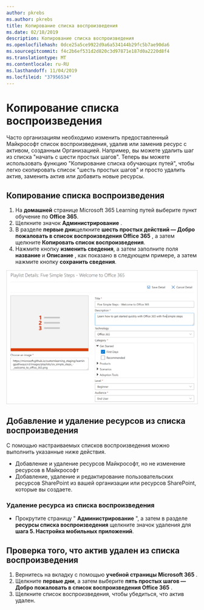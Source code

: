 ```yaml
---
author: pkrebs
ms.author: pkrebs
title: Копирование списка воспроизведения
ms.date: 02/18/2019
description: Копирование списка воспроизведения
ms.openlocfilehash: 0dce25a5ce9922d9a6a534144b29fc5b7ae90da6
ms.sourcegitcommit: f4c2b6ef531d2d820c3d97871e187d0a2220d8f4
ms.translationtype: MT
ms.contentlocale: ru-RU
ms.lasthandoff: 11/04/2019
ms.locfileid: "37956534"
---
```

# <a name="copy-a-playlist"></a>Копирование списка воспроизведения
Часто организациям необходимо изменить предоставленный Майкрософт список воспроизведения, удалив или заменив ресурс с активом, созданным Организацией. Например, вы можете удалить шаг из списка "начать с шести простых шагов". Теперь вы можете использовать функцию "Копирование списка обучающих путей", чтобы легко скопировать список "шесть простых шагов" и просто удалить актив, заменить актив или добавить новые ресурсы. 

## <a name="to-copy-a-playlist"></a>Копирование списка воспроизведения

1. На **домашней** странице Microsoft 365 Learning путей выберите пункт обучение по **Office 365**.
2. Щелкните значок **Администрирование** .
3. В разделе **первые дни**щелкните **шесть простых действий — Добро пожаловать в список воспроизведения Office 365** , а затем щелкните **Копировать список воспроизведения**. 
4. Нажмите кнопку **изменить сведения**, а затем заполните поля **название** и **Описание** , как показано в следующем примере, а затем нажмите кнопку **сохранить сведения**.  
 
![CG-copyplaylist5steps. png](media/cg-copyplaylist5steps.png)

## <a name="add-or-remove-assets-from-a-playlist"></a>Добавление и удаление ресурсов из списка воспроизведения
С помощью настраиваемых списков воспроизведения можно выполнить указанные ниже действия.
- Добавление и удаление ресурсов Майкрософт, но не изменение ресурсов в Майкрософт
- Добавление, удаление и редактирование пользовательских ресурсов SharePoint из вашей организации или ресурсов SharePoint, которые вы создаете. 

### <a name="remove-an-asset-from-a-playlist"></a>Удаление ресурса из списка воспроизведения
- Прокрутите страницу " **Администрирование** ", а затем в разделе **ресурсы списка воспроизведения** щелкните значок удаления для **шага 5. Настройка мобильных приложений**. 

## <a name="verify-the-asset-is-removed-from-the-playlist"></a>Проверка того, что актив удален из списка воспроизведения
1. Вернитесь на вкладку с помощью **учебной страницы Microsoft 365** .
2. Щелкните **первые дни**, а затем выберите **пять простых шагов — Добро пожаловать в список воспроизведения Office 365** . 
3. Щелкните список воспроизведения, чтобы убедиться, что актив удален.


